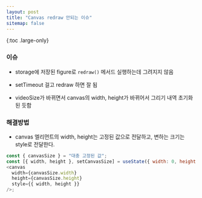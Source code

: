 ```yaml
---
layout: post
title: "Canvas redraw 안되는 이슈"
sitemap: false
---
```


{:toc .large-only}

### 이슈

- storage에 저장된 figure로 `redraw()` 메서드 실행하는데 그려지지 않음

- setTimeout 걸고 redraw 하면 잘 됨

- videoSize가 바뀌면서 canvas의 width, height가 바뀌어서 그리기 내역 초기화 된 듯함

### 해결방법

- canvas 엘리먼트의 width, height는 고정된 값으로 전달하고, 변하는 크기는 style로 전달한다.

```js
const { canvasSize } = "대충 고정된 값";
const [{ width, height }, setCanvasSize] = useState({ width: 0, height: 0 });
<canvas
  width={canvasSize.width}
  height={canvasSize.height}
  style={{ width, height }}
/>;
```
